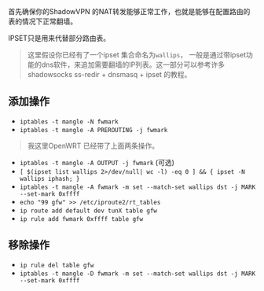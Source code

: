 首先确保你的ShadowVPN 的NAT转发能够正常工作，也就是能够在配置路由的表的情况下正常翻墙。 

IPSET只是用来代替部分路由表。

> 这里假设你已经有了一个ipset 集合命名为`wallips`， 一般是通过带ipset功能的dns软件，来追加需要翻墙的IP列表。这一部分可以参考许多shadowsocks ss-redir + dnsmasq + ipset 的教程。

添加操作
-------
+ `iptables -t mangle -N fwmark`
+ `iptables -t mangle -A PREROUTING -j fwmark`

> 我这里OpenWRT 已经带了上面两条操作。

+ `iptables -t mangle -A OUTPUT -j fwmark` (可选)
+ `[ $(ipset list wallips 2>/dev/null| wc -l) -eq 0 ] && { ipset -N wallips iphash; }` 
+ `iptables -t mangle -A fwmark -m set --match-set wallips dst -j MARK --set-mark 0xffff`
+ `echo "99 gfw" >> /etc/iproute2/rt_tables`
+ `ip route add default dev tunX table gfw`
+ `ip rule add fwmark 0xffff table gfw`

移除操作
-------
+ `ip rule del table gfw`
+ `iptables -t mangle -D fwmark -m set --match-set wallips dst -j MARK --set-mark 0xffff`
